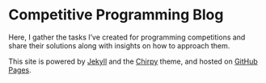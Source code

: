 # Competitive Programming Blog

Here, I gather the tasks I’ve created for programming competitions and share their solutions along with insights on how to approach them.

This site is powered by [Jekyll](https://jekyllrb.com/) and the [Chirpy](https://github.com/cotes2020/jekyll-theme-chirpy/) theme, and hosted on [GitHub Pages](https://pages.github.com/).